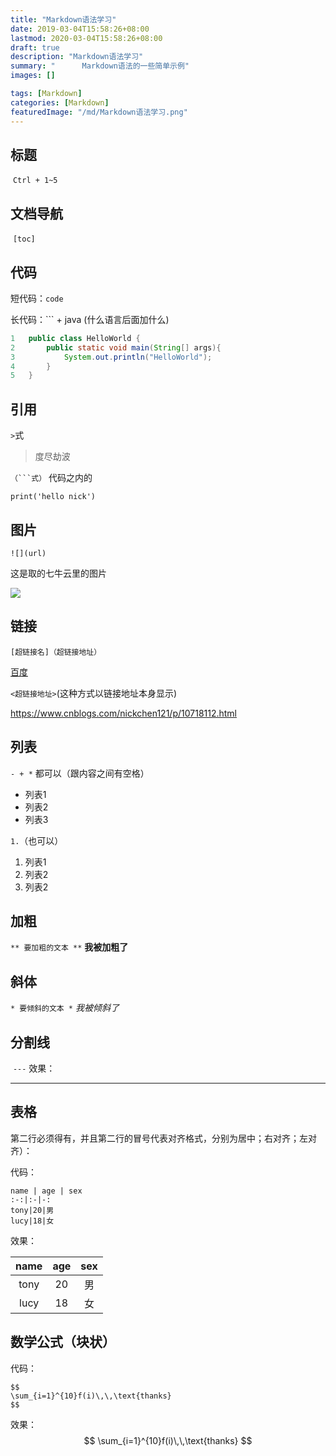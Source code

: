 ```yaml
---
title: "Markdown语法学习"
date: 2019-03-04T15:58:26+08:00
lastmod: 2020-03-04T15:58:26+08:00
draft: true
description: "Markdown语法学习"
summary: "		Markdown语法的一些简单示例"
images: []

tags: [Markdown]
categories: [Markdown]
featuredImage: "/md/Markdown语法学习.png"
---
```




## 标题

​	`Ctrl + 1~5`



## 文档导航	

​	`[toc]`



## 代码

短代码：`code`

长代码：``` + java (什么语言后面加什么)

```java
1 	public class HelloWorld {
2  		public static void main(String[] args){
3			System.out.println("HelloWorld");
4   	} 
5 	}
```



## 引用

`>`式

> 度尽劫波

`（```式）`  代码之内的

```
print('hello nick')
```



## 图片 

`![](url)`

这是取的七牛云里的图片

![](http://q34mxvxhj.bkt.clouddn.com/61678dc173fb6af917ae9df08302b5f3.jpg)



## 链接

`[超链接名]（超链接地址）`

[百度](http://www.baidu.com)

`<超链接地址>`(这种方式以链接地址本身显示)

<https://www.cnblogs.com/nickchen121/p/10718112.html>



## 列表

`- + *` 都可以（跟内容之间有空格）

 - 列表1
 - 列表2
 - 列表3

`1.`（也可以）

1. 列表1
2. 列表2
3. 列表2



## 加粗

`** 要加粗的文本 **`
  **我被加粗了**



  ## 斜体

  `* 要倾斜的文本 *`
   *我被倾斜了*



## 分割线
​	`---`
效果：

---



##  表格
​	第二行必须得有，并且第二行的冒号代表对齐格式，分别为居中；右对齐；左对齐）：

代码：

```
name | age | sex 
:-:|:-|-: 
tony|20|男 
lucy|18|女
```

效果：

| name | age  | sex  |
| :--: | :--: | :--: |
| tony |  20  |  男  |
| lucy |  18  |  女  |



## 数学公式（块状）

代码：

```
$$
\sum_{i=1}^{10}f(i)\,\,\text{thanks}
$$
```
效果：
$$
\sum_{i=1}^{10}f(i)\,\,\text{thanks}
$$